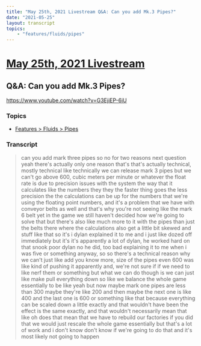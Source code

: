 ```yaml
---
title: "May 25th, 2021 Livestream Q&A: Can you add Mk.3 Pipes?"
date: "2021-05-25"
layout: transcript
topics:
    - "features/fluids/pipes"
---
```

# [May 25th, 2021 Livestream](../2021-05-25.md)
## Q&A: Can you add Mk.3 Pipes?
https://www.youtube.com/watch?v=G3EjiEP-6iU

### Topics
* [Features > Fluids > Pipes](../topics/features/fluids/pipes.md)

### Transcript

> can you add mark three pipes so no for two reasons next question yeah there's actually only one reason that's that's actually technical, mostly technical like technically we can release mark 3 pipes but we can't go above 600, cubic meters per minute or whatever the float rate is due to precision issues with the system the way that it calculates like the numbers they they the faster thing goes the less precision the the calculations can be up for the numbers that we're using the floating point numbers, and it's a problem that we have with conveyor belts as well and that's why you're not seeing like the mark 6 belt yet in the game we still haven't decided how we're going to solve that but there's also like much more to it with the pipes than just the belts there where the calculations also get a little bit skewed and stuff like that so it's i dylan explained it to me and i just like dozed off immediately but it's it's apparently a lot of dylan, he worked hard on that snook poor dylan no he did, too bad explaining it to me when i was five or something anyway, so so there's a technical reason why we can't just like add you know more, size of the pipes even 600 was like kind of pushing it apparently and, we're not sure if if we need to like nerf them or something but what we can do though is we can just like make pull everything down so like we balance the whole game essentially to be like yeah but now maybe mark one pipes are less than 300 maybe they're like 200 and then maybe the next one is like 400 and the last one is 600 or something like that because everything can be scaled down a little exactly and that wouldn't have been the effect is the same exactly, and that wouldn't necessarily mean that like oh does that mean that we have to rebuild our factories if you did that we would just rescale the whole game essentially but that's a lot of work and i don't know don't know if we're going to do that and it's most likely not going to happen
